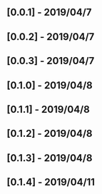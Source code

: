 ## [0.0.1] - 2019/04/7
## [0.0.2] - 2019/04/7
## [0.0.3] - 2019/04/7
## [0.1.0] - 2019/04/8
## [0.1.1] - 2019/04/8
## [0.1.2] - 2019/04/8
## [0.1.3] - 2019/04/8
## [0.1.4] - 2019/04/11
